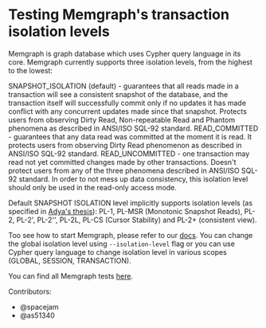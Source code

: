 Testing Memgraph's transaction isolation levels
===============================================

Memgraph is graph database which uses Cypher query language in its core. Memgraph currently supports three isolation levels, from the highest to the lowest:

SNAPSHOT_ISOLATION (default) - guarantees that all reads made in a transaction will see a consistent snapshot of the database, 
and the transaction itself will successfully commit only if no updates it has made conflict with any concurrent updates made 
since that snapshot. Protects users from observing Dirty Read, Non-repeatable Read and Phantom phenomena as described in 
ANSI/ISO SQL-92 standard.
READ_COMMITTED - guarantees that any data read was committed at the moment it is read. It protects users from observing Dirty Read phenomenon
as described in ANSI/ISO SQL-92 standard.
READ_UNCOMMITTED - one transaction may read not yet committed changes made by other transactions. 
Doesn't protect users from any of the three phenomena described in ANSI/ISO SQL-92 standard. In order to not mess up data consistency, this isolation level should only be used in the read-only access mode.

Default SNAPSHOT ISOLATION level implicitly supports isolation levels (as specified in [Adya's thesis](https://pmg.csail.mit.edu/papers/adya-phd.pdf)): PL-1, PL-MSR (Monotonic Snapshot Reads), PL-2, PL-2', PL-2'', PL-2L, PL-CS (Cursor Stability) and PL-2+ (consistent view).

Too see how to start Memgraph, please refer to our [docs](https://memgraph.com/docs/getting-started/install-memgraph). You can change the
global isolation level using `--isolation-level` flag or you can use Cypher query language to change isolation level in various scopes (GLOBAL, SESSION, TRANSACTION).

You can find all Memgraph tests [here](https://github.com/memgraph/memgraph/blob/master/tests/manual/test_isolation_level.py).

Contributors:
- @spacejam
- @as51340
